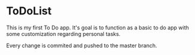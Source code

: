 # ToDoList
This is my first To Do app.
It's goal is to function as a basic to do app with some customization regarding personal tasks.

Every change is commited and pushed to the master branch.
